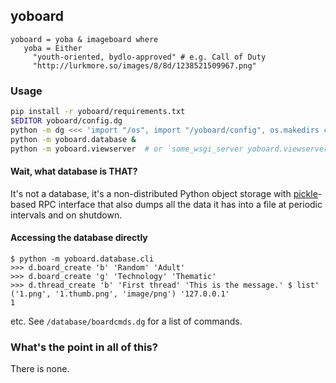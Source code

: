 ## yoboard

```dg
yoboard = yoba & imageboard where
   yoba = Either
     "youth-oriented, bydlo-approved" # e.g. Call of Duty
     "http://lurkmore.so/images/8/8d/1238521509967.png"
```

### Usage

```sh
pip install -r yoboard/requirements.txt
$EDITOR yoboard/config.dg
python -m dg <<< 'import "/os", import "/yoboard/config", os.makedirs config.STORAGE_DIR 0o755 True, os.makedirs config.UPLOAD_DIR 0o755 True'
python -m yoboard.database &
python -m yoboard.viewserver  # or `some_wsgi_server yoboard.viewserver:app`
```

#### Wait, what database is THAT?

It's not a database, it's a non-distributed Python object storage with
[pickle](http://docs.python.org/3.3/library/pickle.html)-based RPC interface
that also dumps all the data it has into a file at periodic intervals
and on shutdown.

#### Accessing the database directly

```dg
$ python -m yoboard.database.cli
>>> d.board_create 'b' 'Random' 'Adult'
>>> d.board_create 'g' 'Technology' 'Thematic'
>>> d.thread_create 'b' 'First thread' 'This is the message.' $ list' ('1.png', '1.thumb.png', 'image/png') '127.0.0.1'
1
```

etc. See `/database/boardcmds.dg` for a list of commands.

### What's the point in all of this?

There is none.

